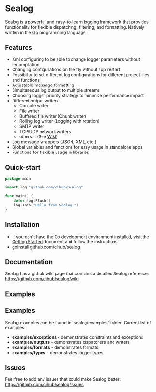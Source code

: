 Sealog
=======

Sealog is a powerful and easy-to-learn logging framework that provides functionality for flexible dispatching, filtering, and formatting.
Natively written in the [Go](http://golang.org/) programming language. 

Features
------------------

* Xml configuring to be able to change logger parameters without recompilation
* Changing configurations on the fly without app restart
* Possibility to set different log configurations for different project files and functions
* Adjustable message formatting
* Simultaneous log output to multiple streams
* Choosing logger priority strategy to minimize performance impact
* Different output writers
  * Console writer
  * File writer 
  * Buffered file writer (Chunk writer)
  * Rolling log writer (Logging with rotation)
  * SMTP writer
  * TCP/UDP network writers
  * others... (See [Wiki](https://github.com/cihub/sealog/wiki))
* Log message wrappers (JSON, XML, etc.)
* Global variables and functions for easy usage in standalone apps
* Functions for flexible usage in libraries

Quick-start
-----------

```go
package main

import log "github.com/cihub/sealog"

func main() {
    defer log.Flush()
    log.Info("Hello from Sealog!")
}
```

Installation
------------

* If you don't have the Go development environment installed, visit the 
[Getting Started](http://golang.org/doc/install.html) document and follow the instructions
* goinstall github.com/cihub/sealog

Documentation
---------------

Sealog has a github wiki page that contains a detailed Sealog reference: https://github.com/cihub/sealog/wiki

Examples
---------------

## Examples

Sealog examples can be found in 'sealog/examples' folder. Current list of examples: 

* **examples/exceptions** - demonstrates constraints and exceptions
* **examples/outputs** - demonstrates dispatchers and writers
* **examples/formats** - demonstrates formats
* **examples/types** - demonstrates logger types

Issues
---------------

Feel free to add any issues that could make Sealog better: https://github.com/cihub/sealog/issues

